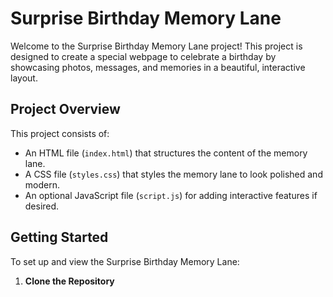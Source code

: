 # Surprise Birthday Memory Lane

Welcome to the Surprise Birthday Memory Lane project! This project is designed to create a special webpage to celebrate a birthday by showcasing photos, messages, and memories in a beautiful, interactive layout.

## Project Overview

This project consists of:
- An HTML file (`index.html`) that structures the content of the memory lane.
- A CSS file (`styles.css`) that styles the memory lane to look polished and modern.
- An optional JavaScript file (`script.js`) for adding interactive features if desired.

## Getting Started

To set up and view the Surprise Birthday Memory Lane:

1. **Clone the Repository**

  
